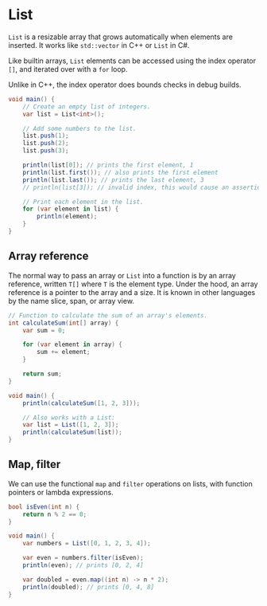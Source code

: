 # List

`List` is a resizable array that grows automatically when elements are inserted.
It works like `std::vector` in C++ or `List` in C#.

Like builtin arrays, `List` elements can be accessed using the index operator `[]`,
and iterated over with a `for` loop.

Unlike in C++, the index operator does bounds checks in debug builds.

```cs
void main() {
    // Create an empty list of integers.
    var list = List<int>();

    // Add some numbers to the list.
    list.push(1);
    list.push(2);
    list.push(3);

    println(list[0]); // prints the first element, 1
    println(list.first()); // also prints the first element
    println(list.last()); // prints the last element, 3
    // println(list[3]); // invalid index, this would cause an assertion error

    // Print each element in the list.
    for (var element in list) {
        println(element);
    }
}
```

## Array reference

The normal way to pass an array or `List` into a function is by an array reference,
written `T[]` where `T` is the element type.
Under the hood, an array reference is a pointer to the array and a size.
It is known in other languages by the name slice, span, or array view.

```cs
// Function to calculate the sum of an array's elements.
int calculateSum(int[] array) {
    var sum = 0;

    for (var element in array) {
        sum += element;
    }

    return sum;
}

void main() {
    println(calculateSum([1, 2, 3]));

    // Also works with a List:
    var list = List([1, 2, 3]);
    println(calculateSum(list));
}
```

## Map, filter

We can use the functional `map` and `filter` operations on lists, with
function pointers or lambda expressions.

```cs
bool isEven(int n) {
    return n % 2 == 0;
}

void main() {
    var numbers = List([0, 1, 2, 3, 4]);

    var even = numbers.filter(isEven);
    println(even); // prints [0, 2, 4]

    var doubled = even.map((int n) -> n * 2);
    println(doubled); // prints [0, 4, 8]
}
```
